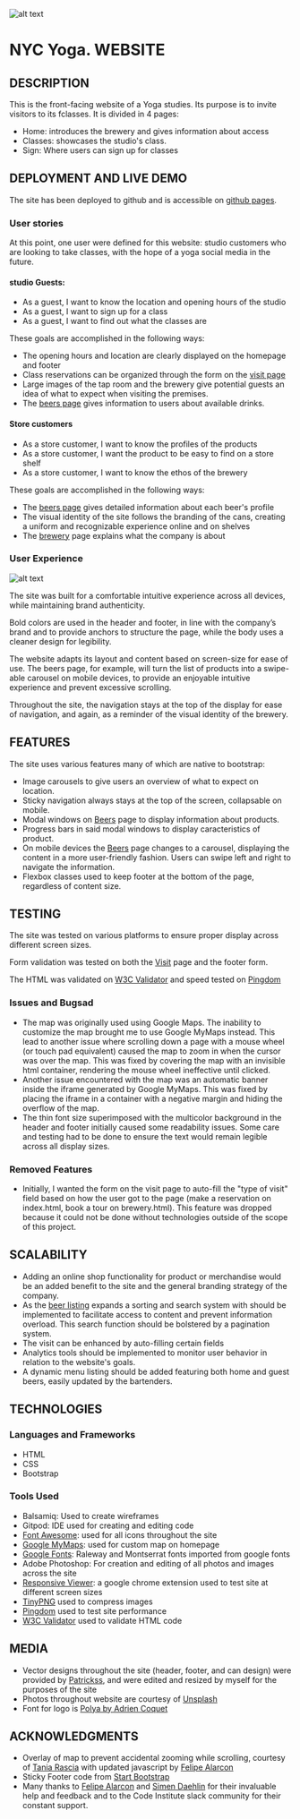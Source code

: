 ![alt text](https://jumboduck.github.io/Polygonal-Brewing-Co/wireframes/polygonal-readme-logo.png "Polygonal Brewing Co. logo")

# NYC Yoga. WEBSITE

## DESCRIPTION

This is the front-facing website of a Yoga studies. Its purpose is to invite visitors to its fclasses.
It is divided in 4 pages:

-   Home: introduces the brewery and gives information about access
-   Classes: showcases the studio's class.
-   Sign: Where users can sign up for classes


## DEPLOYMENT AND LIVE DEMO

The site has been deployed to github and is accessible on [github pages](https://jumboduck.github.io/Polygonal-Brewing-Co/).



### User stories

At this point, one user were defined for this website: studio customers who are looking to take classes, with the hope of a yoga social media in the future.

#### studio Guests:

-   As a guest, I want to know the location and opening hours of the studio
-   As a guest, I want to sign up for a class
-   As a guest, I want to find out what the classes are 


These goals are accomplished in the following ways:

-   The opening hours and location are clearly displayed on the homepage and footer
-   Class reservations can be organized through the form on the [visit page](https://jumboduck.github.io/Polygonal-Brewing-Co/visit.html)
-   Large images of the tap room and the brewery give potential guests an idea of what to expect when visiting the premises.
-   The [beers page](https://jumboduck.github.io/Polygonal-Brewing-Co/beers.html) gives information to users about available drinks.

#### Store customers

-   As a store customer, I want to know the profiles of the products
-   As a store customer, I want the product to be easy to find on a store shelf
-   As a store customer, I want to know the ethos of the brewery

These goals are accomplished in the following ways:

-   The [beers page](https://jumboduck.github.io/Polygonal-Brewing-Co/beers.html) gives detailed information about each beer's profile
-   The visual identity of the site follows the branding of the cans, creating a uniform and recognizable experience online and on shelves
-   The [brewery](https://jumboduck.github.io/Polygonal-Brewing-Co/brewery.html) page explains what the company is about

### User Experience

![alt text](https://jumboduck.github.io/Polygonal-Brewing-Co/wireframes/devices-display.png "Polygonal Brewing Co. logo")

The site was built for a comfortable intuitive experience across all devices, while maintaining brand authenticity.

Bold colors are used in the header and footer, in line with the company’s brand and to provide anchors to structure the page, while the body uses a cleaner design for legibility.

The website adapts its layout and content based on screen-size for ease of use. The beers page, for example, will turn the list of products into a swipe-able carousel on mobile devices, to provide an enjoyable intuitive experience and prevent excessive scrolling.

Throughout the site, the navigation stays at the top of the display for ease of navigation, and again, as a reminder of the visual identity of the brewery.

## FEATURES

The site uses various features many of which are native to bootstrap:

-   Image carousels to give users an overview of what to expect on location.
-   Sticky navigation always stays at the top of the screen, collapsable on mobile.
-   Modal windows on [Beers](https://jumboduck.github.io/Polygonal-Brewing-Co/beers.html) page to display information about products.
-   Progress bars in said modal windows to display caracteristics of product.
-   On mobile devices the [Beers](https://jumboduck.github.io/Polygonal-Brewing-Co/beers.html) page changes to a carousel, displaying the content in a more user-friendly fashion. Users can swipe left and right to navigate the information.
-   Flexbox classes used to keep footer at the bottom of the page, regardless of content size.

## TESTING

The site was tested on various platforms to ensure proper display across different screen sizes.

Form validation was tested on both the [Visit](https://jumboduck.github.io/Polygonal-Brewing-Co/visit.html) page and the footer form.

The HTML was validated on [W3C Validator](https://validator.w3.org/) and speed tested on [Pingdom](https://www.pingdom.com/)

### Issues and Bugsad

-   The map was originally used using Google Maps. The inability to customize the map brought me to use Google MyMaps instead. This lead to another issue where scrolling down a page with a mouse wheel (or touch pad equivalent) caused the map to zoom in when the cursor was over the map. This was fixed by covering the map with an invisible html container, rendering the mouse wheel ineffective until clicked.
-   Another issue encountered with the map was an automatic banner inside the iframe generated by Google MyMaps. This was fixed by placing the iframe in a container with a negative margin and hiding the overflow of the map.
-   The thin font size superimposed with the multicolor background in the header and footer initially caused some readability issues. Some care and testing had to be done to ensure the text would remain legible across all display sizes.

### Removed Features

-   Initially, I wanted the form on the visit page to auto-fill the "type of visit" field based on how the user got to the page (make a reservation on index.html, book a tour on brewery.html). This feature was dropped because it could not be done without technologies outside of the scope of this project.

## SCALABILITY

-   Adding an online shop functionality for product or merchandise would be an added benefit to the site and the general branding strategy of the company.
-   As the [beer listing](https://jumboduck.github.io/Polygonal-Brewing-Co/beers.html) expands a sorting and search system with should be implemented to facilitate access to content and prevent information overload. This search function should be bolstered by a pagination system.
-   The visit can be enhanced by auto-filling certain fields
-   Analytics tools should be implemented to monitor user behavior in relation to the website's goals.
-   A dynamic menu listing should be added featuring both home and guest beers, easily updated by the bartenders.

## TECHNOLOGIES

### Languages and Frameworks

-   HTML
-   CSS
-   Bootstrap

### Tools Used

-   Balsamiq: Used to create wireframes
-   Gitpod: IDE used for creating and editing code
-   [Font Awesome](https://fontawesome.com): used for all icons throughout the site
-   [Google MyMaps](https://www.google.com/maps/about/mymaps/): used for custom map on homepage
-   [Google Fonts](https://fonts.google.com/): Raleway and Montserrat fonts imported from google fonts
-   Adobe Photoshop: For creation and editing of all photos and images across the site
-   [Responsive Viewer](https://chrome.google.com/webstore/detail/responsive-viewer/inmopeiepgfljkpkidclfgbgbmfcennb?hl=en): a google chrome extension used to test site at different screen sizes
-   [TinyPNG](https://tinypng.com/) used to compress images
-   [Pingdom](https://www.pingdom.com/) used to test site performance
-   [W3C Validator](https://validator.w3.org/) used to validate HTML code

## MEDIA

-   Vector designs throughout the site (header, footer, and can design) were provided by [Patrickss](https://www.freepik.com/patrickss), and were edited and resized by myself for the purposes of the site
-   Photos throughout website are courtesy of [Unsplash](https://unsplash.com/)
-   Font for logo is [Polya by Adrien Coquet](https://www.behance.net/gallery/20118341/POLYA-Free-Font_)

## ACKNOWLEDGMENTS

-   Overlay of map to prevent accidental zooming while scrolling, courtesy of [Tania Rascia](https://www.taniarascia.com/prevent-mouse-scroll-from-zooming-on-embedded-google-maps/) with updated javascript by [Felipe Alarcon](https://github.com/felipe-alarcon)
-   Sticky Footer code from [Start Bootstrap](https://startbootstrap.com/snippets/sticky-footer-flexbox/)
-   Many thanks to [Felipe Alarcon](https://github.com/felipe-alarcon) and [Simen Daehlin](https://github.com/Eventyret) for their invaluable help and feedback and to the Code Institute slack community for their constant support.